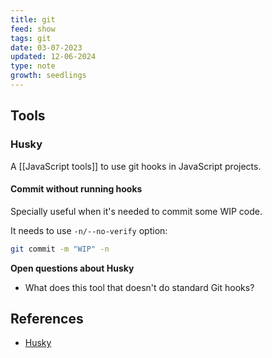 ```yaml
---
title: git
feed: show
tags: git
date: 03-07-2023
updated: 12-06-2024
type: note
growth: seedlings
---
```


## Tools

### Husky

A [[JavaScript tools]] to use git hooks in JavaScript projects.

#### Commit without running hooks

Specially useful when it's needed to commit some WIP code.

It needs to use `-n/--no-verify` option:

```bash
git commit -m "WIP" -n
```

**Open questions about Husky**

- What does this tool that doesn't do standard Git hooks?

## References

- [Husky](https://typicode.github.io/husky/)


